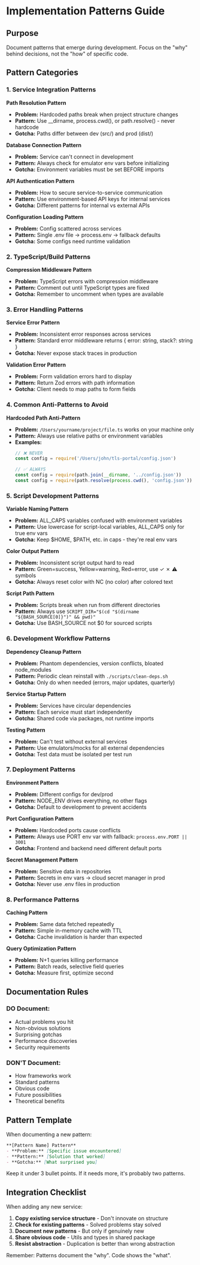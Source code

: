 # Implementation Patterns Guide

## Purpose
Document patterns that emerge during development. Focus on the "why" behind decisions, not the "how" of specific code.

## Pattern Categories

### 1. Service Integration Patterns

**Path Resolution Pattern**
- **Problem:** Hardcoded paths break when project structure changes
- **Pattern:** Use __dirname, process.cwd(), or path.resolve() - never hardcode
- **Gotcha:** Paths differ between dev (src/) and prod (dist/)

**Database Connection Pattern**
- **Problem:** Service can't connect in development
- **Pattern:** Always check for emulator env vars before initializing
- **Gotcha:** Environment variables must be set BEFORE imports

**API Authentication Pattern**
- **Problem:** How to secure service-to-service communication
- **Pattern:** Use environment-based API keys for internal services
- **Gotcha:** Different patterns for internal vs external APIs

**Configuration Loading Pattern**
- **Problem:** Config scattered across services
- **Pattern:** Single .env file → process.env → fallback defaults
- **Gotcha:** Some configs need runtime validation

### 2. TypeScript/Build Patterns

**Compression Middleware Pattern**
- **Problem:** TypeScript errors with compression middleware
- **Pattern:** Comment out until TypeScript types are fixed
- **Gotcha:** Remember to uncomment when types are available

### 3. Error Handling Patterns

**Service Error Pattern**
- **Problem:** Inconsistent error responses across services
- **Pattern:** Standard error middleware returns { error: string, stack?: string }
- **Gotcha:** Never expose stack traces in production

**Validation Error Pattern**
- **Problem:** Form validation errors hard to display
- **Pattern:** Return Zod errors with path information
- **Gotcha:** Client needs to map paths to form fields

### 4. Common Anti-Patterns to Avoid

**Hardcoded Path Anti-Pattern**
- **Problem:** `/Users/yourname/project/file.ts` works on your machine only
- **Pattern:** Always use relative paths or environment variables
- **Examples:**
  ```typescript
  // ❌ NEVER
  const config = require('/Users/john/tls-portal/config.json')
  
  // ✅ ALWAYS
  const config = require(path.join(__dirname, '../config.json'))
  const config = require(path.resolve(process.cwd(), 'config.json'))
  ```

### 5. Script Development Patterns

**Variable Naming Pattern**
- **Problem:** ALL_CAPS variables confused with environment variables
- **Pattern:** Use lowercase for script-local variables, ALL_CAPS only for true env vars
- **Gotcha:** Keep $HOME, $PATH, etc. in caps - they're real env vars

**Color Output Pattern**
- **Problem:** Inconsistent script output hard to read
- **Pattern:** Green=success, Yellow=warning, Red=error, use ✓ ✗ ⚠ symbols
- **Gotcha:** Always reset color with NC (no color) after colored text

**Script Path Pattern**
- **Problem:** Scripts break when run from different directories
- **Pattern:** Always use `SCRIPT_DIR="$(cd "$(dirname "${BASH_SOURCE[0]}")" && pwd)"`
- **Gotcha:** Use BASH_SOURCE not $0 for sourced scripts

### 6. Development Workflow Patterns

**Dependency Cleanup Pattern**
- **Problem:** Phantom dependencies, version conflicts, bloated node_modules
- **Pattern:** Periodic clean reinstall with `./scripts/clean-deps.sh`
- **Gotcha:** Only do when needed (errors, major updates, quarterly)

**Service Startup Pattern**
- **Problem:** Services have circular dependencies
- **Pattern:** Each service must start independently
- **Gotcha:** Shared code via packages, not runtime imports

**Testing Pattern**
- **Problem:** Can't test without external services
- **Pattern:** Use emulators/mocks for all external dependencies
- **Gotcha:** Test data must be isolated per test run

### 7. Deployment Patterns

**Environment Pattern**
- **Problem:** Different configs for dev/prod
- **Pattern:** NODE_ENV drives everything, no other flags
- **Gotcha:** Default to development to prevent accidents

**Port Configuration Pattern**
- **Problem:** Hardcoded ports cause conflicts
- **Pattern:** Always use PORT env var with fallback: `process.env.PORT || 3001`
- **Gotcha:** Frontend and backend need different default ports

**Secret Management Pattern**
- **Problem:** Sensitive data in repositories
- **Pattern:** Secrets in env vars → cloud secret manager in prod
- **Gotcha:** Never use .env files in production

### 8. Performance Patterns

**Caching Pattern**
- **Problem:** Same data fetched repeatedly
- **Pattern:** Simple in-memory cache with TTL
- **Gotcha:** Cache invalidation is harder than expected

**Query Optimization Pattern**
- **Problem:** N+1 queries killing performance
- **Pattern:** Batch reads, selective field queries
- **Gotcha:** Measure first, optimize second

## Documentation Rules

### DO Document:
- Actual problems you hit
- Non-obvious solutions
- Surprising gotchas
- Performance discoveries
- Security requirements

### DON'T Document:
- How frameworks work
- Standard patterns
- Obvious code
- Future possibilities
- Theoretical benefits

## Pattern Template

When documenting a new pattern:

```markdown
**[Pattern Name] Pattern**
- **Problem:** [Specific issue encountered]
- **Pattern:** [Solution that worked]
- **Gotcha:** [What surprised you]
```

Keep it under 3 bullet points. If it needs more, it's probably two patterns.

## Integration Checklist

When adding any new service:

1. **Copy existing service structure** - Don't innovate on structure
2. **Check for existing patterns** - Solved problems stay solved  
3. **Document new patterns** - But only if genuinely new
4. **Share obvious code** - Utils and types in shared package
5. **Resist abstraction** - Duplication is better than wrong abstraction

Remember: Patterns document the "why". Code shows the "what".
